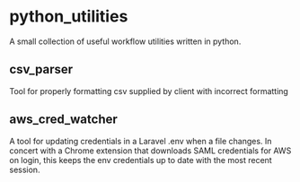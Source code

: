 # python_utilities

A small collection of useful workflow utilities written in python.

## csv_parser

Tool for properly formatting csv supplied by client with incorrect formatting

## aws_cred_watcher

A tool for updating credentials in a Laravel .env when a file changes. In concert with a Chrome extension that downloads SAML credentials for AWS on login, this keeps the env credentials up to date with the most recent session.
